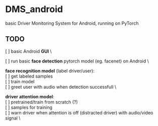 # DMS_android
basic Driver Monitoring System for Android, running on PyTorch


## TODO
[ ] basic Android **GUI** \

[ ] run basic **face detection** pytorch model (eg. facenet) on Android \

**face recognition model** (label driver/user): \
[ ] get labeled samples \
[ ] train model \
[ ] greet user with audio when detection successfull \
    
**driver attention model**: \
[ ] pretrained/train from scratch (?) \
[ ] samples for training \
[ ] warn driver when attention is off (distracted driver) with audio/video signal \
